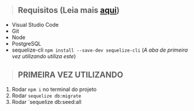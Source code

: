 >## Requisitos (**Leia mais [aqui](https://github.com/rodcoffani/tcc-vci-front#b%C3%B4nus)**)
- Visual Studio Code
- Git
- Node
- PostgreSQL 
- sequelize-cli `npm install --save-dev sequelize-cli` (*A aba de _primeira vez utilizando utiliza este_*)

>## PRIMEIRA VEZ UTILIZANDO
  1. Rodar `npm i` no terminal do projeto
  2. Rodar `sequelize db:migrate`
  3. Rodar `sequelize db:seed:all